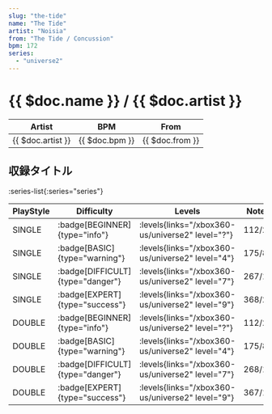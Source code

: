 ```yaml
---
slug: "the-tide"
name: "The Tide"
artist: "Noisia"
from: "The Tide / Concussion"
bpm: 172
series:
  - "universe2"
---
```


# {{ $doc.name }} / {{ $doc.artist }}

|Artist|BPM|From|
|------|---|----|
|{{ $doc.artist }}|{{ $doc.bpm }}|{{ $doc.from }}|

## 収録タイトル

:series-list{:series="series"}

|PlayStyle|Difficulty|Levels|Notes|Movie|
|---------|----------|------|-----|-----|
|SINGLE| :badge[BEGINNER]{type="info"}|<div class="field is-grouped is-grouped-multiline"> :levels{links="/xbox360-us/universe2" level="?"}</div>|112/2||
|SINGLE| :badge[BASIC]{type="warning"}|<div class="field is-grouped is-grouped-multiline"> :levels{links="/xbox360-us/universe2" level="4"}</div>|175/8||
|SINGLE| :badge[DIFFICULT]{type="danger"}|<div class="field is-grouped is-grouped-multiline"> :levels{links="/xbox360-us/universe2" level="7"}</div>|267/18||
|SINGLE| :badge[EXPERT]{type="success"}|<div class="field is-grouped is-grouped-multiline"> :levels{links="/xbox360-us/universe2" level="9"}</div>|368/23||
|DOUBLE| :badge[BEGINNER]{type="info"}|<div class="field is-grouped is-grouped-multiline"> :levels{links="/xbox360-us/universe2" level="?"}</div>|112/2||
|DOUBLE| :badge[BASIC]{type="warning"}|<div class="field is-grouped is-grouped-multiline"> :levels{links="/xbox360-us/universe2" level="4"}</div>|175/8||
|DOUBLE| :badge[DIFFICULT]{type="danger"}|<div class="field is-grouped is-grouped-multiline"> :levels{links="/xbox360-us/universe2" level="7"}</div>|268/14||
|DOUBLE| :badge[EXPERT]{type="success"}|<div class="field is-grouped is-grouped-multiline"> :levels{links="/xbox360-us/universe2" level="9"}</div>|367/17||

